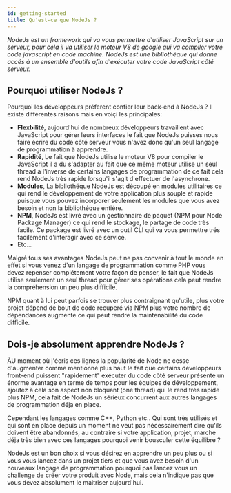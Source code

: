 ```yaml
---
id: getting-started
title: Qu'est-ce que NodeJs ?
---
```

*NodeJs est un framework qui va vous permettre d'utiliser JavaScript sur un serveur, pour cela il va utiliser le moteur V8 de google qui va compiler votre code javascript en code machine. NodeJs est une bibliothéque qui donne accés à un ensemble d'outils afin d'exécuter votre code JavaScript côté serveur.*

## Pourquoi utiliser NodeJs ?
Pourquoi les développeurs préferent confier leur back-end à NodeJs ? Il existe différentes raisons mais en voiçi les principales:

* **Flexbilité**, aujourd'hui de nombreux développeurs travaillent avec JavaScript pour gérer leurs interfaces le fait que NodeJs puisses nous faire écrire du code côté serveur vous n'avez donc qu'un seul langage de programmation à apprendre.
* **Rapidité**, Le fait que NodeJs utilise le moteur V8 pour compiler le JavaScript il a du s'adapter au fait que ce même moteur utilise un seul thread à l'inverse de certains langages de programmation de ce fait cela rend NodeJs très rapide lorsqu'il s'agit d'effectuer de l'asynchrone.
* **Modules**, La bibliothéque NodeJs est découpé en modules utilitaires ce qui rend le développement de votre application plus souple et rapide puisque vous pouvez incorporer seulement les modules que vous avez besoin et non la bibliothéque entiére.
* **NPM**, NodeJs est livré avec un gestionnaire de paquet (NPM pour Node Package Manager) ce qui rend le stockage, le partage de code très facile. Ce package est livré avec un outil CLI qui va vous permettre trés facilement d'interagir avec ce service.
* Etc...

Malgré tous ses avantages NodeJs peut ne pas convenir à tout le monde en effet si vous venez d'un langage de programmation comme PHP vous devez repenser complétement votre façon de penser, le fait que NodeJs utilise seulement un seul thread pour gérer ses opérations cela peut rendre la compréhension un peu plus difficile.

NPM quant à lui peut parfois se trouver plus contraignant qu'utile, plus votre projet dépend de bout de code recuperé via NPM plus votre nombre de dépendances augmente ce qui peut rendre la maintenabilité du code difficile.

## Dois-je absolument apprendre NodeJs ?
ÀU moment où j'écris ces lignes la popularité de Node ne cesse d'augmenter comme mentionné plus haut le fait que certains développeurs front-end puissent "rapidement" exécuter du code côté serveur présente un énorme avantage en terme de temps pour les équipes de développement, ajoutez à cela son aspect non bloquant (one thread) qui le rend très rapide plus NPM, cela fait de NodeJs un sérieux concurrent aux autres langages de programmation déja en place.

Cependant les langages comme C++, Python etc.. Qui sont très utilisés et qui sont en place depuis un moment ne veut pas nécessairement dire qu'ils doivent être abandonnés, au contraire si votre application, projet, marche déja très bien avec ces langages pourquoi venir bousculer cette équilibre ?

NodeJs est un bon choix si vous désirez en apprendre un peu plus ou si vous vous lancez dans un projet tiers et que vous avez besoin d'un nouveaux langage de programmation pourquoi pas lancez vous un challenge de créer votre produit avec Node, mais cela n'indique pas que vous devez absolument le maitriser aujourd'hui.
